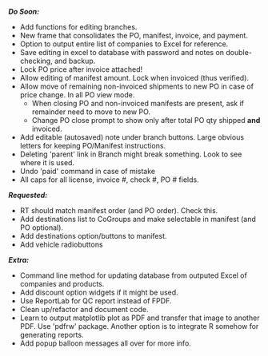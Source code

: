 ***Do Soon:***
- Add functions for editing branches.
- New frame that consolidates the PO, manifest, invoice, and payment.
- Option to output entire list of companies to Excel for reference.
- Save editing in excel to database with password and notes on double-checking, and backup.
- Lock PO price after invoice attached!
- Allow editing of manifest amount. Lock when invoiced (thus verified).
- Allow move of remaining non-invoiced shipments to new PO in case of price change. In all PO view mode.
    - When closing PO and non-invoiced manifests are present, ask if remainder need to move to new PO.
    - Change PO close prompt to show only after total PO qty shipped **and** invoiced.
- Add editable (autosaved) note under branch buttons. Large obvious letters for keeping PO/Manifest instructions.
- Deleting 'parent' link in Branch might break something. Look to see where it is used.
- Undo 'paid' command in case of mistake
- All caps for all license, invoice #, check #, PO # fields.

***Requested:***
- RT should match manifest order (and PO order). Check this.
- Add destinations list to CoGroups and make selectable in manifest (and PO optional).
- Add destinations option/buttons to manifest.
- Add vehicle radiobuttons

***Extra:***
- Command line method for updating database from outputed Excel of companies and products.
- Add discount option widgets if it might be used.
- Use ReportLab for QC report instead of FPDF.
- Clean up/refactor and document code.
- Learn to output matplotlib plot as PDF and transfer that image to another PDF. Use 'pdfrw' package. Another option is to integrate R somehow for generating reports.
- Add popup balloon messages all over for more info.
